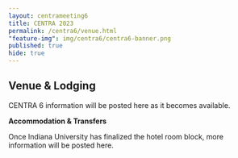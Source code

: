 ```yaml
---
layout: centrameeting6
title: CENTRA 2023
permalink: /centra6/venue.html
"feature-img": img/centra6/centra6-banner.png
published: true
hide: true
---
```


## Venue & Lodging


CENTRA 6 information will be posted here as it becomes available.

**Accommodation & Transfers**

Once Indiana University has finalized the hotel room block, more information will be posted here. 

